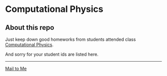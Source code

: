 # Computational Physics

## About this repo

Just keep down good homeworks from students attended class [Computational Physics](https://github.com/caihao/computational_physics_whu).

And sorry for your student ids are listed here.

-----------
[Mail to Me](mailto:byujiang@gmail.com)

